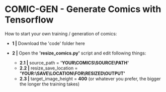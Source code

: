 # COMIC-GEN - Generate Comics with Tensorflow 

How to start your own training / generation of comics:

* **1 |** Download the 'code' folder here
* **2 |** Open the **'resize_comics.py'** script and edit following things:

  * **2.1 |** source_path = **'YOUR\COMICS\SOURCE\PATH'**
  * **2.2 |** resize_save_location = **'YOUR:\\SAVE\\LOCATION\\FOR\\RESIZED\\OUTPUT'**
  * **2.3 |** target_image_height = **400** (or whatever you prefer, the bigger the longer the training takes)

